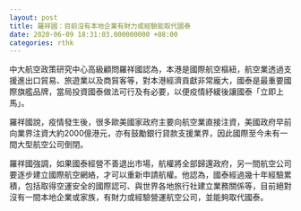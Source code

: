 ```yaml
---
layout: post
title: 羅祥國：目前沒有本地企業有財力或經驗能取代國泰
date: 2020-06-09 18:31:03.000000000 +08:00
categories: rthk
---
```


中大航空政策研究中心高級顧問羅祥國認為，本港是國際航空樞紐，航空業透過支援進出口貿易、旅遊業以及商貿客等，對本港經濟貢獻非常龐大，國泰是最重要國際旗艦品牌，當局投資國泰做法可行及有必要，以便疫情紓緩後讓國泰「立即上馬」。

羅祥國說，疫情發生後，很多歐美國家政府主要向航空業直接注資，美國政府早前向業界注資大約2000億港元，亦有鼓勵銀行貸款支援業界，因此國際至今未有一間大型航空公司倒閉。

羅祥國強調，如果國泰經營不善退出市場，航權將全部歸還政府，另一間航空公司要逐步建立國際航空網絡，才可以重新申請航權。他認為，國泰經過幾十年經驗累積，包括取得空運安全的國際認可、與世界各地旅行社建立業務關係等，目前絕對沒有一間本地企業或家族，有財力或經驗營運航空公司，並能夠取代國泰。
